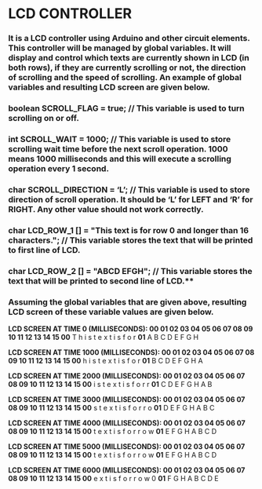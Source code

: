 # LCD CONTROLLER

### It is a LCD controller using Arduino and other circuit elements. This controller will be managed by global variables. It will display and control which texts are currently shown in LCD (in both rows), if they are currently scrolling or not, the direction of scrolling and the speed of scrolling. An example of global variables and resulting LCD screen are given below.

### boolean SCROLL_FLAG = true; // This variable is used to turn scrolling on or off.

### int SCROLL_WAIT = 1000; // This variable is used to store scrolling wait time before the next scroll operation. 1000 means 1000 milliseconds and this will execute a scrolling operation every 1 second.

### char SCROLL_DIRECTION = ‘L’; // This variable is used to store direction of scroll operation. It should be ‘L’ for LEFT and ‘R’ for RIGHT. Any other value should not work correctly.

### char LCD_ROW_1 [] = "This text is for row 0 and longer than 16 characters."; // This variable stores the text that will be printed to first line of LCD.

### char LCD_ROW_2 [] = "ABCD EFGH"; // This variable stores the text that will be printed to second line of LCD.\*\*

### Assuming the global variables that are given above, resulting LCD screen of these variable values are given below.

**LCD SCREEN AT TIME 0 (MILLISECONDS):
00 01 02 03 04 05 06 07 08 09 10 11 12 13 14 15
00** T h i s t e x t i s f o r
**01** A B C D E F G H

**LCD SCREEN AT TIME 1000 (MILLISECONDS):
00 01 02 03 04 05 06 07 08 09 10 11 12 13 14 15
00** h i s t e x t i s f o r
**01** B C D E F G H A

**LCD SCREEN AT TIME 2000 (MILLISECONDS):
00 01 02 03 04 05 06 07 08 09 10 11 12 13 14 15
00** i s t e x t i s f o r r
**01** C D E F G H A B

**LCD SCREEN AT TIME 3000 (MILLISECONDS):
00 01 02 03 04 05 06 07 08 09 10 11 12 13 14 15
00** s t e x t i s f o r r o
**01** D E F G H A B C

**LCD SCREEN AT TIME 4000 (MILLISECONDS):
00 01 02 03 04 05 06 07 08 09 10 11 12 13 14 15
00** t e x t i s f o r r o w
**01** E F G H A B C D

**LCD SCREEN AT TIME 5000 (MILLISECONDS):
00 01 02 03 04 05 06 07 08 09 10 11 12 13 14 15
00** t e x t i s f o r r o w
**01** E F G H A B C D

**LCD SCREEN AT TIME 6000 (MILLISECONDS):
00 01 02 03 04 05 06 07 08 09 10 11 12 13 14 15
00** e x t i s f o r r o w 0
**01** F G H A B C D E
